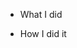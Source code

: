 <!-- Please make sure you've read and understood our contributing guidelines.

For additional information on the contribution guidelines: https://wiki.yoctoproject.org/wiki/Contribution_Guidelines#General_Information

If this PR fixes an issue, make sure your description includes "fixes #xxxx".

If this PR connects to an issue, make sure your description includes "connected to #xxxx".

Please provide the following information: -->

- What I did

- How I did it
